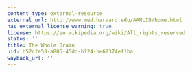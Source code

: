 ```yaml
---
content_type: external-resource
external_url: http://www.med.harvard.edu/AANLIB/home.html
has_external_license_warning: true
license: https://en.wikipedia.org/wiki/All_rights_reserved
status: ''
title: The Whole Brain
uid: b52cfe58-a805-45dd-b124-be62374ef1ba
wayback_url: ''
---
```

